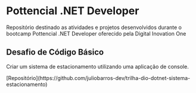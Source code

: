 # Pottencial .NET Developer
Repositório destinado as atividades e projetos desenvolvidos durante o bootcamp Pottencial .NET Developer oferecido pela Digital Inovation One 

## Desafio de Código Básico
<p> Criar um sistema de estacionamento utilizando uma aplicação de console.</p>
[Repositório](https://github.com/juliobarros-dev/trilha-dio-dotnet-sistema-estacionamento)
</hr>
